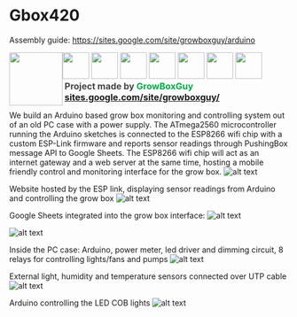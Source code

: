 # Gbox420
Assembly guide: https://sites.google.com/site/growboxguy/arduino

<div><img width="96" height="96" src="https://sites.google.com/site/growboxguy/home/gbox420.png" style="display:inline;float:left" >
		<a href="https://www.patreon.com/growboxguy"><img width="48" height="48" src="https://sites.google.com/site/growboxguy/home/patreon.png" style="border:none;margin:0;padding:0px"></a>
		<a href="https://www.facebook.com/Gbox420-1495966037151416/"><img width="48" height="48" src="https://sites.google.com/site/growboxguy/home/if_facebook_1807546.png" style="border:none;margin:0;padding:0px"></a>
		<a href="https://github.com/growboxguy/Gbox420"><img width="48" height="48" src="https://sites.google.com/site/growboxguy/home/if_github.png" style="border:none;margin:0;padding:0px"></a>
		<a href="https://plus.google.com/106380858241253565250"><img width="48" height="48" src="https://sites.google.com/site/growboxguy/home/if_google__1807544.png" style="border:none;margin:0;padding:0px"></a>
		<a href="https://www.tumblr.com/blog/growboxguy"><img width="48" height="48" src="https://sites.google.com/site/growboxguy/home/if_tumblr_986957.png" style="border:none;margin:0;padding:0px"></a>
		<a href="https://twitter.com/growboxguy"><img width="48" height="48" src="https://sites.google.com/site/growboxguy/home/if_4_939755.png" style="border:none;margin:0;padding:0px"></a>
		<a href="mailto:GrowBoxGuy@gmail.com"><img width="48" height="48" src="https://sites.google.com/site/growboxguy/home/if_Android-Gmail_72149%20%281%29.png" style="border:none;margin:0;padding:0px"></a>
	</div>
	<div style="display:inline!important">
			<b style="font-size:16px">
			<font color="#444444">&nbsp;Project made by </font>
			<font color="#00ab44">GrowBoxGuy</font><br>		
			&nbsp;<a href="http://sites.google.com/site/growboxguy/">sites.google.com/site/growboxguy/</a>
			</b>
	</div>

We build an Arduino based grow box monitoring and controlling system out of an old PC case with a power supply. The ATmega2560 microcontroller running the Arduino sketches is connected to the ESP8266 wifi chip with a custom ESP-Link firmware and reports sensor readings through PushingBox message API to Google Sheets. The ESP8266 wifi chip will act as an internet gateway and a web server at the same time, hosting a mobile friendly control and monitoring interface for the grow box. 
![alt text](https://docs.google.com/drawings/d/saJcW0ASTVO8vFDMZu1nxyQ/image?w=896&h=417&rev=986&ac=1&parent=13WdrW3qaUhXpjld2XEMji3r6EkQRwYiImda7D3szmkA)

Website hosted by the ESP link, displaying sensor readings from Arduino and controlling the grow box
![alt text](https://lh6.googleusercontent.com/Q7CviRdc5dGbD8tyHI5lj1Z9tSE1Hl1tNV6eScdNlth4r2hYlj1uI-Kdv85KZcW4rLrM1pkxoVkLM3QKZe0QCQsP8f5jktpEer3btAU9ZXpUj2vGMS8KfEoqHiDXt28InjmjQrK3)

Google Sheets integrated into the grow box interface:
![alt text](https://lh3.googleusercontent.com/41GrczKaTNOsarf77zMgRfFIXO0N6_M5OUkGF6ExIX2rAOiUb2TsIqysGyW5Wgh4zuC2HWapsesOLbXWYjlrfgbsEbyCvl771q10y_Fa7Fm9chMcJQheiQtlYBmARe-N49YC4Ujh)

![alt text](https://lh3.googleusercontent.com/GYfuFEZYxv5bDz5c3xNUVWoYVUGvm7BrU0dTOZW3aT5HbDEg0XzhBQun3GnablQhYy24-9FeZQNwcu0NIn7_NnKEgtnC1NQ315UYyHmVLf3CL267afzK913bABHSn6Ym1bKlC4TW)

Inside the PC case: Arduino, power meter, led driver and dimming circuit, 8 relays for controlling lights/fans and pumps
![alt text](https://lh3.googleusercontent.com/BEJLnPGh5m7ayeMAGi42AZ67JkaiOU0_59zkJpUlvnXy1n1U1YEZpEUPduRhplLtXshTBAq42mLORqmNPgFvO-C8O9eElPmEN8FRaZPhtGOkoEtiiq6UptZxyeFbR2k3dKeF35cc)

External light, humidity and temperature sensors connected over UTP cable
![alt text](https://lh3.googleusercontent.com/RLd_GoQMXbY5050mcR9KNx0QPErBM82_zoO1bI0QXvM9aEZs-W4VhJLuANACFuNkh4AJ44UfSpaVPoQbqDHBF1N5JQQuiBkkZO3jxBrlkcyDmmMHLocpfxEQKFOYy52wV3c6QkXO)

Arduino controlling the LED COB lights
![alt text](https://lh3.googleusercontent.com/uFSBH5TT2EaEKr6cV1UqM_5PfG4ATpqilXDMEZxTxx3Qy18JCmlVoFfRVkALXTYOna-tuDUivfka7HD7I4TUDxPXBqD4W7aEM1B-DotJYhE2WEu-JrcyWCliqsgyKGTBHEB5h933)

